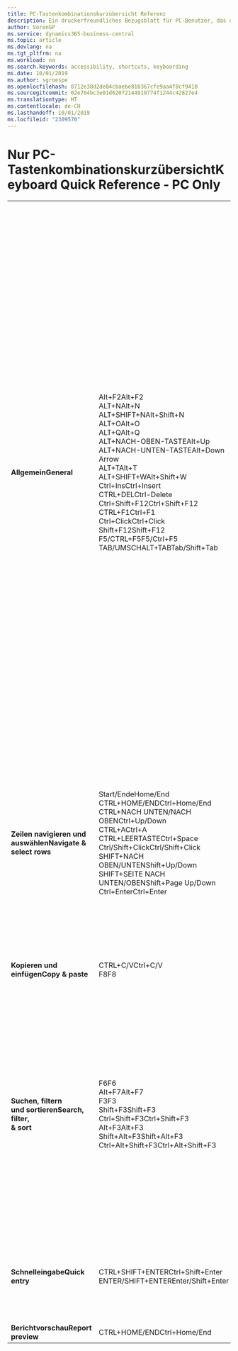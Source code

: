 ```yaml
---
title: PC-Tastenkombinationskurzübersicht Referenz
description: Ein druckerfreundliches Bezugsblatt für PC-Benutzer, das die gängigsten Tastenkombinationen enthält.
author: SorenGP
ms.service: dynamics365-business-central
ms.topic: article
ms.devlang: na
ms.tgt_pltfrm: na
ms.workload: na
ms.search.keywords: accessibility, shortcuts, keyboarding
ms.date: 10/01/2019
ms.author: sgroespe
ms.openlocfilehash: 8712e38d2de04cbaebe810367cfe9aa4f8cf9410
ms.sourcegitcommit: 02e704bc3e01d62072144919774f1244c42827e4
ms.translationtype: HT
ms.contentlocale: de-CH
ms.lasthandoff: 10/01/2019
ms.locfileid: "2309570"
---
```

# <a name="keyboard-quick-reference---pc-only"></a><span data-ttu-id="41ca6-103">Nur PC-Tastenkombinationskurzübersicht</span><span class="sxs-lookup"><span data-stu-id="41ca6-103">Keyboard Quick Reference - PC Only</span></span>

||||  
|----------------|-----------|----------------|
|<span data-ttu-id="41ca6-104">**Allgemein**</span><span class="sxs-lookup"><span data-stu-id="41ca6-104">**General**</span></span>|<span data-ttu-id="41ca6-105">Alt+F2</span><span class="sxs-lookup"><span data-stu-id="41ca6-105">Alt+F2</span></span><br /><span data-ttu-id="41ca6-106">ALT+N</span><span class="sxs-lookup"><span data-stu-id="41ca6-106">Alt+N</span></span><br /><span data-ttu-id="41ca6-107">ALT+SHIFT+N</span><span class="sxs-lookup"><span data-stu-id="41ca6-107">Alt+Shift+N</span></span><br /><span data-ttu-id="41ca6-108">ALT+O</span><span class="sxs-lookup"><span data-stu-id="41ca6-108">Alt+O</span></span><br /><span data-ttu-id="41ca6-109">ALT+Q</span><span class="sxs-lookup"><span data-stu-id="41ca6-109">Alt+Q</span></span><br /><span data-ttu-id="41ca6-110">ALT+NACH-OBEN-TASTE</span><span class="sxs-lookup"><span data-stu-id="41ca6-110">Alt+Up</span></span><br /><span data-ttu-id="41ca6-111">ALT+NACH-UNTEN-TASTE</span><span class="sxs-lookup"><span data-stu-id="41ca6-111">Alt+Down Arrow</span></span><br /><span data-ttu-id="41ca6-112">ALT+T</span><span class="sxs-lookup"><span data-stu-id="41ca6-112">Alt+T</span></span><br /><span data-ttu-id="41ca6-113">ALT+SHIFT+W</span><span class="sxs-lookup"><span data-stu-id="41ca6-113">Alt+Shift+W</span></span><br /><span data-ttu-id="41ca6-114">Ctrl+Ins</span><span class="sxs-lookup"><span data-stu-id="41ca6-114">Ctrl+Insert</span></span><br /><span data-ttu-id="41ca6-115">CTRL+DEL</span><span class="sxs-lookup"><span data-stu-id="41ca6-115">Ctrl-Delete</span></span><br /><span data-ttu-id="41ca6-116">Ctrl+Shift+F12</span><span class="sxs-lookup"><span data-stu-id="41ca6-116">Ctrl+Shift+F12</span></span><br /><span data-ttu-id="41ca6-117">CTRL+F1</span><span class="sxs-lookup"><span data-stu-id="41ca6-117">Ctrl+F1</span></span><br /><span data-ttu-id="41ca6-118">Ctrl+Click</span><span class="sxs-lookup"><span data-stu-id="41ca6-118">Ctrl+Click</span></span><br /><span data-ttu-id="41ca6-119">Shift+F12</span><span class="sxs-lookup"><span data-stu-id="41ca6-119">Shift+F12</span></span><br /><span data-ttu-id="41ca6-120">F5/CTRL+F5</span><span class="sxs-lookup"><span data-stu-id="41ca6-120">F5/Ctrl+F5</span></span><br /><span data-ttu-id="41ca6-121">TAB/UMSCHALT+TAB</span><span class="sxs-lookup"><span data-stu-id="41ca6-121">Tab/Shift+Tab</span></span><br />|<span data-ttu-id="41ca6-122">Infoboxbereich anzeigen und ausblenden.</span><span class="sxs-lookup"><span data-stu-id="41ca6-122">Show and hide the FactBox pane</span></span><br /><span data-ttu-id="41ca6-123">Erstellen eines neuen Datensatzes</span><span class="sxs-lookup"><span data-stu-id="41ca6-123">Create a new record</span></span><br /><span data-ttu-id="41ca6-124">Schliessen Sie einen neu erstellten Datensatz und erstellen Sie einen neuen Datensatz.</span><span class="sxs-lookup"><span data-stu-id="41ca6-124">Close a newly created record and create a new one</span></span><br /><span data-ttu-id="41ca6-125">Fügen Sie eine neue Notiz für den ausgewählten Datensatz hinzu</span><span class="sxs-lookup"><span data-stu-id="41ca6-125">Add a new note for the selected record</span></span><br /><span data-ttu-id="41ca6-126">Öffnen Sie **Mitteilen**</span><span class="sxs-lookup"><span data-stu-id="41ca6-126">Open **Tell me**</span></span><br /><span data-ttu-id="41ca6-127">Öffnen Sie QuickInfo oder Überprüfungsfehler</span><span class="sxs-lookup"><span data-stu-id="41ca6-127">Open tooltip or validation error</span></span><br /><span data-ttu-id="41ca6-128">Dropdown oder Suche öffnen</span><span class="sxs-lookup"><span data-stu-id="41ca6-128">Open a drop-down or look up</span></span><br /><span data-ttu-id="41ca6-129">Öffnen der Seite **Meine Einstellungen**.</span><span class="sxs-lookup"><span data-stu-id="41ca6-129">Open the **My Settings** page</span></span><br /><span data-ttu-id="41ca6-130">Öffnen Sie die aktuelle Karte oder das Beleg in einem neuen Fenster</span><span class="sxs-lookup"><span data-stu-id="41ca6-130">Open the current card or document in a new window</span></span><br /><span data-ttu-id="41ca6-131">Fügen Sie eine neue Zeile in einem Beleg hinzu</span><span class="sxs-lookup"><span data-stu-id="41ca6-131">Insert a new line on a document</span></span><br /><span data-ttu-id="41ca6-132">Löschen Sie die Zeile in einem Beleg, Erf.-Journal oder Arbeitsblatt</span><span class="sxs-lookup"><span data-stu-id="41ca6-132">Delete the line on a document, journal, or worksheet</span></span><br /><span data-ttu-id="41ca6-133">Maximieren Sie den Werbebuchungsteil auf einer Belegseite</span><span class="sxs-lookup"><span data-stu-id="41ca6-133">Maximize the line items part on a document page</span></span><br /><span data-ttu-id="41ca6-134">Hilfe für die Seite öffnen</span><span class="sxs-lookup"><span data-stu-id="41ca6-134">Open help for the page</span></span><br /><span data-ttu-id="41ca6-135">Navigieren Sie beim Personalisieren und Anpassen</span><span class="sxs-lookup"><span data-stu-id="41ca6-135">Navigate when personalizing and customizing</span></span><br /><span data-ttu-id="41ca6-136">Öffnen Sie die Funktionsübersicht</span><span class="sxs-lookup"><span data-stu-id="41ca6-136">Open the feature overview</span></span><br /><span data-ttu-id="41ca6-137">Die Seite aktualisieren/neu laden.</span><span class="sxs-lookup"><span data-stu-id="41ca6-137">Refresh/reload page</span></span><br /><span data-ttu-id="41ca6-138">Fokus auf das nächste/vorherige Element richten</span><span class="sxs-lookup"><span data-stu-id="41ca6-138">Move focus to the next/previous element</span></span>|
|<span data-ttu-id="41ca6-139">**Zeilen navigieren und<br />auswählen**</span><span class="sxs-lookup"><span data-stu-id="41ca6-139">**Navigate &<br />select rows**</span></span>| <span data-ttu-id="41ca6-140">Start/Ende</span><span class="sxs-lookup"><span data-stu-id="41ca6-140">Home/End</span></span><br /><span data-ttu-id="41ca6-141">CTRL+HOME/END</span><span class="sxs-lookup"><span data-stu-id="41ca6-141">Ctrl+Home/End</span></span> <br /><span data-ttu-id="41ca6-142">CTRL+NACH UNTEN/NACH OBEN</span><span class="sxs-lookup"><span data-stu-id="41ca6-142">Ctrl+Up/Down</span></span><br /><span data-ttu-id="41ca6-143">CTRL+A</span><span class="sxs-lookup"><span data-stu-id="41ca6-143">Ctrl+A</span></span> <br /><span data-ttu-id="41ca6-144">CTRL+LEERTASTE</span><span class="sxs-lookup"><span data-stu-id="41ca6-144">Ctrl+Space</span></span><br /><span data-ttu-id="41ca6-145">Ctrl/Shift+Click</span><span class="sxs-lookup"><span data-stu-id="41ca6-145">Ctrl/Shift+Click</span></span><br /><span data-ttu-id="41ca6-146">SHIFT+NACH OBEN/UNTEN</span><span class="sxs-lookup"><span data-stu-id="41ca6-146">Shift+Up/Down</span></span><br /><span data-ttu-id="41ca6-147">SHIFT+SEITE NACH UNTEN/OBEN</span><span class="sxs-lookup"><span data-stu-id="41ca6-147">Shift+Page Up/Down</span></span><br /><span data-ttu-id="41ca6-148">Ctrl+Enter</span><span class="sxs-lookup"><span data-stu-id="41ca6-148">Ctrl+Enter</span></span>| <span data-ttu-id="41ca6-149">Zum ersten/letzten Feld gehen.</span><span class="sxs-lookup"><span data-stu-id="41ca6-149">Go to first/last field</span></span><br /><span data-ttu-id="41ca6-150">Zur ersten/letzten Zeile.</span><span class="sxs-lookup"><span data-stu-id="41ca6-150">Go to first/last row</span></span><br /><span data-ttu-id="41ca6-151">Navigieren Sie ohne die Auswahl zu verlieren</span><span class="sxs-lookup"><span data-stu-id="41ca6-151">Navigate without losing selection</span></span><br /><span data-ttu-id="41ca6-152">Alles auswählen</span><span class="sxs-lookup"><span data-stu-id="41ca6-152">Select all</span></span><br /><span data-ttu-id="41ca6-153">Toggle-Zeilen-Auswahl</span><span class="sxs-lookup"><span data-stu-id="41ca6-153">Toggle row selection</span></span><br /> <span data-ttu-id="41ca6-154">Fügen Sie die Zeile/Zeilen der Angaben hinzu</span><span class="sxs-lookup"><span data-stu-id="41ca6-154">Add the row/rows to the selection</span></span><br /><span data-ttu-id="41ca6-155">Fügen Sie Zeilen über/unter der Auswahl hinzu</span><span class="sxs-lookup"><span data-stu-id="41ca6-155">Add row above/below to selection</span></span><br /><span data-ttu-id="41ca6-156">Sichtbare Zeilen darüber/darunter auswählen</span><span class="sxs-lookup"><span data-stu-id="41ca6-156">Select visible rows above/below</span></span> <br /><span data-ttu-id="41ca6-157">Fokus weg von der Liste</span><span class="sxs-lookup"><span data-stu-id="41ca6-157">Focus out of the list</span></span>|
|<span data-ttu-id="41ca6-158">**Kopieren und einfügen**</span><span class="sxs-lookup"><span data-stu-id="41ca6-158">**Copy & paste**</span></span>|<span data-ttu-id="41ca6-159">CTRL+C/V</span><span class="sxs-lookup"><span data-stu-id="41ca6-159">Ctrl+C/V</span></span><br /><span data-ttu-id="41ca6-160">F8</span><span class="sxs-lookup"><span data-stu-id="41ca6-160">F8</span></span>|<span data-ttu-id="41ca6-161">Zeilen kopieren/einfügen</span><span class="sxs-lookup"><span data-stu-id="41ca6-161">Copy/paste rows</span></span><br /><span data-ttu-id="41ca6-162">Feld in aktuellen Zeile kopieren</span><span class="sxs-lookup"><span data-stu-id="41ca6-162">Copy field above into current row</span></span>|
|<span data-ttu-id="41ca6-163">**Suchen, filtern <br />und sortieren**</span><span class="sxs-lookup"><span data-stu-id="41ca6-163">**Search, filter, <br />& sort**</span></span>|<span data-ttu-id="41ca6-164">F6</span><span class="sxs-lookup"><span data-stu-id="41ca6-164">F6</span></span><br /><span data-ttu-id="41ca6-165">Alt+F7</span><span class="sxs-lookup"><span data-stu-id="41ca6-165">Alt+F7</span></span><br /><span data-ttu-id="41ca6-166">F3</span><span class="sxs-lookup"><span data-stu-id="41ca6-166">F3</span></span><br /><span data-ttu-id="41ca6-167">Shift+F3</span><span class="sxs-lookup"><span data-stu-id="41ca6-167">Shift+F3</span></span><br /><span data-ttu-id="41ca6-168">Ctrl+Shift+F3</span><span class="sxs-lookup"><span data-stu-id="41ca6-168">Ctrl+Shift+F3</span></span><br /><span data-ttu-id="41ca6-169">Alt+F3</span><span class="sxs-lookup"><span data-stu-id="41ca6-169">Alt+F3</span></span><br /><span data-ttu-id="41ca6-170">Shift+Alt+F3</span><span class="sxs-lookup"><span data-stu-id="41ca6-170">Shift+Alt+F3</span></span><br /><span data-ttu-id="41ca6-171">Ctrl+Alt+Shift+F3</span><span class="sxs-lookup"><span data-stu-id="41ca6-171">Ctrl+Alt+Shift+F3</span></span>|<span data-ttu-id="41ca6-172">Navigieren zum nächsten Inforegister</span><span class="sxs-lookup"><span data-stu-id="41ca6-172">Move to next FastTab</span></span><br /><span data-ttu-id="41ca6-173">Sortieren Sie die ausgewählte Spalte in aufsteigender/absteigender Reihenfolge.</span><span class="sxs-lookup"><span data-stu-id="41ca6-173">Sort column in ascending/descending order</span></span><br /><span data-ttu-id="41ca6-174">Suche umschalten</span><span class="sxs-lookup"><span data-stu-id="41ca6-174">Toggle search</span></span><br /><span data-ttu-id="41ca6-175">Zwischen Filterbereichen umschalten; Fokus auf Feldfilter</span><span class="sxs-lookup"><span data-stu-id="41ca6-175">Toggle filter pane; focus on field filters</span></span><br /><span data-ttu-id="41ca6-176">Zwischen Filterbereichen umschalten; Fokus auf Feldfilter</span><span class="sxs-lookup"><span data-stu-id="41ca6-176">Toggle filter pane; focus on totals filters</span></span><br /><span data-ttu-id="41ca6-177">Filtern Sie ausgewählte Zellwerte</span><span class="sxs-lookup"><span data-stu-id="41ca6-177">Filter on selected cell value</span></span><br /><span data-ttu-id="41ca6-178">Filter auf ausgewählten Felder hinzufügen</span><span class="sxs-lookup"><span data-stu-id="41ca6-178">Add filter on selected field</span></span><br /><span data-ttu-id="41ca6-179">Filter zurücksetzen</span><span class="sxs-lookup"><span data-stu-id="41ca6-179">Reset filters</span></span>|
|<span data-ttu-id="41ca6-180">**Schnelleingabe**</span><span class="sxs-lookup"><span data-stu-id="41ca6-180">**Quick entry**</span></span>|<span data-ttu-id="41ca6-181">CTRL+SHIFT+ENTER</span><span class="sxs-lookup"><span data-stu-id="41ca6-181">Ctrl+Shift+Enter</span></span><br /><span data-ttu-id="41ca6-182">ENTER/SHIFT+ENTER</span><span class="sxs-lookup"><span data-stu-id="41ca6-182">Enter/Shift+Enter</span></span>|<span data-ttu-id="41ca6-183">Zum nächsten Schnelleingabefeld ausserhalb einer Liste navigieren</span><span class="sxs-lookup"><span data-stu-id="41ca6-183">Go to next Quick Entry field outside a list</span></span><br /><span data-ttu-id="41ca6-184">Zum nächsten/vorherigen Schnelleingabefeld navigieren</span><span class="sxs-lookup"><span data-stu-id="41ca6-184">Go to next/previous Quick Entry field</span></span>|
|<span data-ttu-id="41ca6-185">**Berichtvorschau**</span><span class="sxs-lookup"><span data-stu-id="41ca6-185">**Report preview**</span></span>|<span data-ttu-id="41ca6-186">CTRL+HOME/END</span><span class="sxs-lookup"><span data-stu-id="41ca6-186">Ctrl+Home/End</span></span>|<span data-ttu-id="41ca6-187">Zur ersten/letzten Seite.</span><span class="sxs-lookup"><span data-stu-id="41ca6-187">Go to the first/last page</span></span>|

<!-- old
||||  
|----------------|-----------|----------------|
|**General**|Alt+F2<br />Alt+N<br />Alt+Q<br />Alt+Up<br />Alt+Down Arrow<br />Alt+Right Arrow<br />Alt+T<br />Ctrl+Alt+F1<br />Ctrl+F1<br />F5/Ctrl+F5<br />Tab/Shift+Tab<br />|Show and hide the FactBox pane.<br />Create a new record.<br />Open **Tell me**<br />Open tooltip or validation error<br />Open a drop-down or look up<br />See the transactions for calculated value<br />Open the **My Settings** page.<br />Inspect the page<br />Open help for the page<br />Close the current page or drop-down<br />Refresh/reload page<br />Move focus to the next/previous element|
|**Navigate &<br />select rows**| Home/End<br />Ctrl+Home/End <br />Ctrl+Up/Down<br />Ctrl+A <br />Ctrl+Space<br />Ctrl/Shift+Click<br />Shift+Up/Down<br />Shift+Page Up/Down<br />Ctrl+Enter| Go to first/last field<br />Go to first/last row<br />Navigate without losing selection<br />Select all<br />Toggle row selection<br /> Add the row/rows to the selection<br />Add row above/below to selection<br />Select visible rows above/below <br />Focus out of the list|
|**Copy & paste**|Ctrl+C<br />Ctrl+V<br />F8|Copy rows<br />Paste rows<br />Copy field above into current row|
|**Search, filter, <br />& sort**|Alt+F7<br />F3<br />Shift+F3<br />Ctrl+Shift+F3<br />Alt+F3<br />Shift+Alt+F3<br />Ctrl+Alt+Shift+F3|Move to next FastTab.<br />Sort column in ascending/descending order<br />Toggle search<br />Toggle filter pane; focus on field filters<br />Toggle filter pane; focus on totals filters<br />Filter on selected cell value<br />Add filter on selected field<br />Reset filters|
|**Quick entry**|Ctrl+Shift+Enter<br />Enter/Shift+Enter|Go to next Quick Entry field outside a list<br />Go to next/previous Quick Entry field|
|**Report preview**|Up/Down<br />Right/Left<br />Ctrl+Home/End<br />Page Up/Down|Scroll up and down the page<br />Scroll to the right/left <br />Go to the first/last page<br />Go to the previous/next page|
-->
